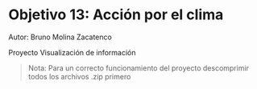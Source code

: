 # Objetivo 13: Acción por el clima
Autor: Bruno Molina Zacatenco

Proyecto Visualización de información

> Nota: Para un correcto funcionamiento del proyecto descomprimir todos los archivos .zip primero
